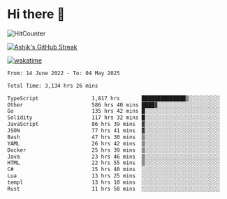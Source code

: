 # Hi there 👋

![HitCounter](https://hits.seeyoufarm.com/api/count/incr/badge.svg?url=https%3A%2F%2Fgithub.com%2Fashrhmn1212%2Fhit-counter)

<!-- ![Contribution Graph](https://github-readme-activity-graph.cyclic.app/graph?username=ashrhmn) -->


<!-- [![Top Langs](https://github-readme-stats.vercel.app/api/top-langs/?username=ashrhmn&layout=compact&theme=synthwave&langs_count=10&card_width=445)](https://github.com/anuraghazra/github-readme-stats) -->

[![Ashik's GitHub Streak](https://github-readme-streak-stats.herokuapp.com/?user=ashrhmn&theme=blood&fire=DD7F1C&background=151515&dates=9f9f9f&border=DD2727)](https://git.io/streak-stats)

<!-- ![Ashik's GitHub stats](https://github-readme-stats.vercel.app/api/?username=ashrhmn&show_icons=true&title_color=fff&icon_color=79ff97&text_color=9f9f9f&bg_color=151515) -->

[![wakatime](https://wakatime.com/badge/user/3df86613-ba63-4631-8e65-0ff18e7becad.svg)](https://wakatime.com/@3df86613-ba63-4631-8e65-0ff18e7becad)

<!--START_SECTION:waka-->

```txt
From: 14 June 2022 - To: 04 May 2025

Total Time: 3,134 hrs 26 mins

TypeScript                 1,817 hrs       ██████████████▒░░░░░░░░░░   57.97 %
Other                      586 hrs 40 mins ████▓░░░░░░░░░░░░░░░░░░░░   18.72 %
Go                         135 hrs 42 mins █░░░░░░░░░░░░░░░░░░░░░░░░   04.33 %
Solidity                   117 hrs 32 mins █░░░░░░░░░░░░░░░░░░░░░░░░   03.75 %
JavaScript                 86 hrs 39 mins  ▓░░░░░░░░░░░░░░░░░░░░░░░░   02.77 %
JSON                       77 hrs 41 mins  ▓░░░░░░░░░░░░░░░░░░░░░░░░   02.48 %
Bash                       47 hrs 30 mins  ▒░░░░░░░░░░░░░░░░░░░░░░░░   01.52 %
YAML                       26 hrs 42 mins  ▒░░░░░░░░░░░░░░░░░░░░░░░░   00.85 %
Docker                     25 hrs 39 mins  ▒░░░░░░░░░░░░░░░░░░░░░░░░   00.82 %
Java                       23 hrs 46 mins  ▒░░░░░░░░░░░░░░░░░░░░░░░░   00.76 %
HTML                       22 hrs 55 mins  ▒░░░░░░░░░░░░░░░░░░░░░░░░   00.73 %
C#                         15 hrs 40 mins  ░░░░░░░░░░░░░░░░░░░░░░░░░   00.50 %
Lua                        13 hrs 25 mins  ░░░░░░░░░░░░░░░░░░░░░░░░░   00.43 %
templ                      13 hrs 10 mins  ░░░░░░░░░░░░░░░░░░░░░░░░░   00.42 %
Rust                       11 hrs 58 mins  ░░░░░░░░░░░░░░░░░░░░░░░░░   00.38 %
```

<!--END_SECTION:waka-->


<!--### Most Used Languages 
<img src="https://wakatime.com/share/@ashrhmn/24ecb986-5bf8-4607-af7f-0aab08908d8c.png" />

### Favourite Tools
<img src="https://wakatime.com/share/@ashrhmn/f4e08015-f3bc-460a-9228-95a3ba11c604.png" />-->
